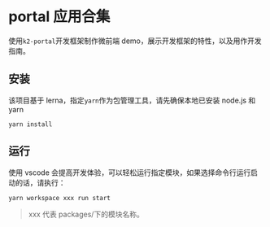 # portal 应用合集

使用`k2-portal`开发框架制作微前端 demo，展示开发框架的特性，以及用作开发指南。

## 安装

该项目基于 lerna，指定`yarn`作为包管理工具，请先确保本地已安装 node.js 和 yarn

```shell
yarn install
```

## 运行

使用 vscode 会提高开发体验，可以轻松运行指定模块，如果选择命令行运行启动的话，请执行：

```shell
yarn workspace xxx run start
```

> xxx 代表 packages/下的模块名称。
